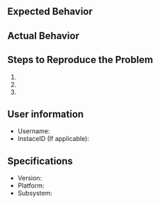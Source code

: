 ## Expected Behavior


## Actual Behavior


## Steps to Reproduce the Problem

  1.
  1.
  1.
  
 ## User information
- Username:
- InstaceID (If applicable):

## Specifications

  - Version:
  - Platform:
  - Subsystem:
